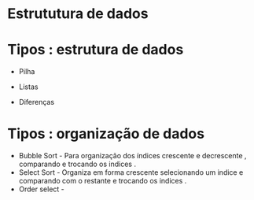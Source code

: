 # Estrututura de dados 

# Tipos : estrutura de dados

* Pilha 

* Listas

* Diferenças 

# Tipos : organização de dados 

* Bubble Sort - Para organização dos índices crescente e decrescente , comparando e trocando os indices .
* Select Sort - Organiza em forma crescente selecionando um indice e comparando com o restante e trocando os indices .
* Order select  - 


